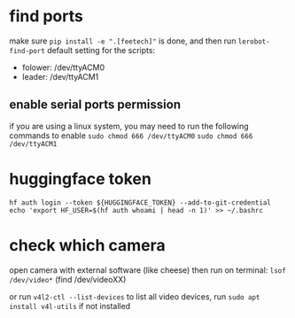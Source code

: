# find ports
make sure `pip install -e ".[feetech]"` is done, and then run `lerobot-find-port`
default setting for the scripts:
- folower: /dev/ttyACM0
- leader: /dev/ttyACM1

## enable serial ports permission
if you are using a linux system, you may need to run the following commands to enable
`sudo chmod 666 /dev/ttyACM0`
`sudo chmod 666 /dev/ttyACM1`

# huggingface token
`hf auth login --token ${HUGGINGFACE_TOKEN} --add-to-git-credential`
`echo 'export HF_USER=$(hf auth whoami | head -n 1)' >> ~/.bashrc`

# check which camera
open camera with external software (like cheese) then run on terminal:
`lsof /dev/video*`
(find /dev/videoXX)

or run `v4l2-ctl --list-devices` to list all video devices, run `sudo apt install v4l-utils` if not installed